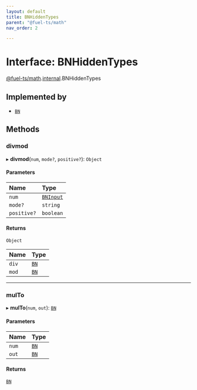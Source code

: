 ```yaml
---
layout: default
title: BNHiddenTypes
parent: "@fuel-ts/math"
nav_order: 2

---
```


# Interface: BNHiddenTypes

[@fuel-ts/math](../index.md).[internal](../namespaces/internal.md).BNHiddenTypes

## Implemented by

- [`BN`](../classes/BN.md)

## Methods

### divmod

▸ **divmod**(`num`, `mode?`, `positive?`): `Object`

#### Parameters

| Name | Type |
| :------ | :------ |
| `num` | [`BNInput`](../index.md#bninput) |
| `mode?` | `string` |
| `positive?` | `boolean` |

#### Returns

`Object`

| Name | Type |
| :------ | :------ |
| `div` | [`BN`](../classes/BN.md) |
| `mod` | [`BN`](../classes/BN.md) |

___

### mulTo

▸ **mulTo**(`num`, `out`): [`BN`](../classes/BN.md)

#### Parameters

| Name | Type |
| :------ | :------ |
| `num` | [`BN`](../classes/BN.md) |
| `out` | [`BN`](../classes/BN.md) |

#### Returns

[`BN`](../classes/BN.md)
